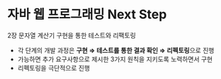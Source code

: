 # 자바 웹 프로그래밍 Next Step
2장 문자열 계산기 구현을 통한 테스트와 리팩토링
- 각 단계의 개발 과정은 **구현 ⇒ 테스트를 통한 결과 확인 ⇒ 리펙토링**으로 진행
- 가능하면 추가 요구사항으로 제시한 3가지 원칙을 지키도록 노력하면서 구현
- 리펙토링을 극단적으로 진행